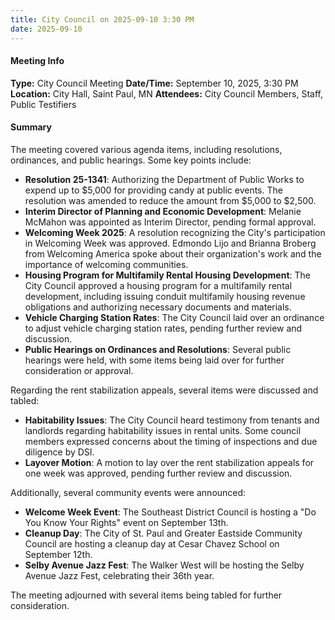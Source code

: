 ```yaml
---
title: City Council on 2025-09-10 3:30 PM
date: 2025-09-10
---
```

#### Meeting Info
**Type:** City Council Meeting
**Date/Time:** September 10, 2025, 3:30 PM
**Location:** City Hall, Saint Paul, MN
**Attendees:** City Council Members, Staff, Public Testifiers

#### Summary

The meeting covered various agenda items, including resolutions, ordinances, and public hearings. Some key points include:

* **Resolution 25-1341**: Authorizing the Department of Public Works to expend up to $5,000 for providing candy at public events. The resolution was amended to reduce the amount from $5,000 to $2,500.
* **Interim Director of Planning and Economic Development**: Melanie McMahon was appointed as Interim Director, pending formal approval.
* **Welcoming Week 2025**: A resolution recognizing the City's participation in Welcoming Week was approved. Edmondo Lijo and Brianna Broberg from Welcoming America spoke about their organization's work and the importance of welcoming communities.
* **Housing Program for Multifamily Rental Housing Development**: The City Council approved a housing program for a multifamily rental development, including issuing conduit multifamily housing revenue obligations and authorizing necessary documents and materials.
* **Vehicle Charging Station Rates**: The City Council laid over an ordinance to adjust vehicle charging station rates, pending further review and discussion.
* **Public Hearings on Ordinances and Resolutions**: Several public hearings were held, with some items being laid over for further consideration or approval.

Regarding the rent stabilization appeals, several items were discussed and tabled:

* **Habitability Issues**: The City Council heard testimony from tenants and landlords regarding habitability issues in rental units. Some council members expressed concerns about the timing of inspections and due diligence by DSI.
* **Layover Motion**: A motion to lay over the rent stabilization appeals for one week was approved, pending further review and discussion.

Additionally, several community events were announced:

* **Welcome Week Event**: The Southeast District Council is hosting a "Do You Know Your Rights" event on September 13th.
* **Cleanup Day**: The City of St. Paul and Greater Eastside Community Council are hosting a cleanup day at Cesar Chavez School on September 12th.
* **Selby Avenue Jazz Fest**: The Walker West will be hosting the Selby Avenue Jazz Fest, celebrating their 36th year.

The meeting adjourned with several items being tabled for further consideration.

